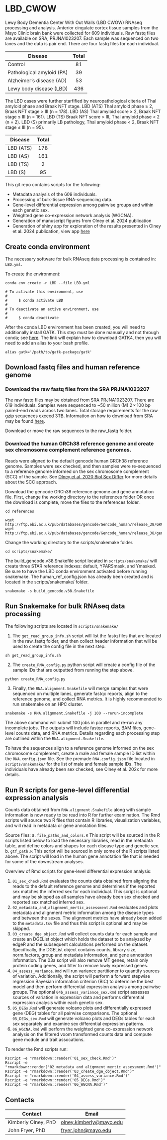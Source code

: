 # LBD_CWOW
Lewy Body Dementia Center With Out Walls (LBD CWOW) RNAseq processing and analysis.
Anterior cingulate cortex tissue samples from the Mayo Clinic brain bank were collected for 609 individuals. 
Raw fastq files are available on SRA, PRJNA1023207. Each sample was sequenced on two lanes and the data is pair end. There are four fastq files for each individual. 

| Disease                   |  Total  |      
| ------------------------- |:-------:|
| Control                   | 81      |
| Pathological amyloid (PA) | 39      |
| Alzheimer’s disease (AD)  | 53      |
| Lewy body disease (LBD)   | 436     |

The LBD cases were further starfified by neuropathological citeria of Thal amyloid phase and Braak NFT stage. LBD (ATS) Thal amyloid phase ≥ 2, Braak NFT stage > III (n = 178). LBD (AS) Thal amyloid score ≥ 2, Braak NFT stage ≤ III (n = 161). LBD (TS) Braak NFT score > III, Thal amyloid phase < 2 (n = 2). LBD (S) primarily LB pathology, Thal amyloid phase < 2, Braak NFT stage ≤ III (n = 95). 

| Disease                   | Total   |
| ------------------------- |:-------:|
| LBD (ATS)                 | 178     |
| LBD (AS)                  | 161     |
| LBD (TS)                  | 2       |
| LBD (S)                   | 95      |

This git repo contains scripts for the following:
-   Metadata analysis of the 609 individuals. 
-   Processing of bulk-tissue RNA-sequencing data.
-   Gene-level differential expression among pairwise groups and within each genetic sex.
-   Weighted gene co-expression network analysis (WGCNA).  
-   Generation of manuscript figures from Olney et al. 2024 publication 
-   Generation of shiny app for exploration of the results presented in Olney et al. 2024 publication, view app [here](https://fryerlab.shinyapps.io/LBD_CWOW/)


## Create conda environment
The necessary software for bulk RNAseq data processing is contained in: `LBD.yml`.

To create the environment:
```
conda env create -n LBD --file LBD.yml

# To activate this environment, use
#
#     $ conda activate LBD
#
# To deactivate an active environment, use
#
#     $ conda deactivate

```
After the conda LBD environment has been created, you will need to additionally install GATK.
This step must be done manually and not through conda; see [here](https://gatk.broadinstitute.org/hc/en-us/articles/360036194592-Getting-started-with-GATK4). The link will explain how to download GATK4, then you will need to add an alias to your bash profile. 
```
alias gatk='/path/to/gatk-package/gatk'
```
## Download fastq files and human reference genome 
### Download the raw fastq files from the SRA PRJNA1023207
The raw fastq files may be obtained from SRA PRJNA1023207. There are 619 individuals. Samples were sequenced to ~50 million (M) 2 × 100 bp paired-end reads across two lanes. Total storage requirements for the raw gzip sequences exceed 3TB. Information on how to download from SRA may be found [here](https://www.ncbi.nlm.nih.gov/sra/docs/sradownload/). 

Download or move the raw sequences to the raw_fastq folder. 

### Download the human GRCh38 reference genome and create sex chromosome complement reference genomes. 
Reads were aligned to the default gencode human GRCh38 reference genome. Samples were sex checked, and then samples were re-sequenced to a reference genome informed on the sex chromosome complement (SCC) of the sample. See [Olney et al. 2020 Biol Sex Differ](https://bsd.biomedcentral.com/articles/10.1186/s13293-020-00312-9) for more details about the SCC approach. 

Download the gencode GRCh38 reference genome and gene annotation file. First, change the working directory to the references folder OR once the download is complete, move the files to the references folder. 
```
cd references
```
```
wget http://ftp.ebi.ac.uk/pub/databases/gencode/Gencode_human/release_38/GRCh38.primary_assembly.genome.fa.gz
wget http://ftp.ebi.ac.uk/pub/databases/gencode/Gencode_human/release_38/gencode.v38.annotation.gtf.gz
```
Change the working directory to the scripts/snakemake folder. 
```
cd scripts/snakemake/
```
The build_gencode.v38.Snakefile script located in `scripts/snakemake/` will create three STAR reference indexes: default, YPARSmask, and Ymasked. Be sure to have the LBD conda environment activated before running snakemake. The human_ref_config.json has already been created and is located in the scripts/snakemake/ folder. 
```
snakemake -s build_gencode.v38.Snakefile
```


## Run Snakemake for bulk RNAseq data processing 
The following scripts are located in `scripts/snakemake/`
1. The `get_read_group_info.sh` script will list the fastq files that are located in the raw_fastq folder, and then collect header information that will be used to create the config file in the next step. 
```
sh get_read_group_info.sh
```

2. The `create_RNA_config.py` python script will create a config file of the sample IDs that are outputted from running the step above. 
```
python create_RNA_config.py
```

3. Finally, the `RNA.alignment.Snakefile` will merge samples that were sequenced on multiple lanes, generate fastqc reports, align to the reference genome, and collect RNA metrics. It is highly recommended to run snakemake on an HPC cluster. 
```
snakemake -s RNA.alignment.Snakefile -j 100 --rerun-incomplete 
```
The above command will submit 100 jobs in parallel and re-run any incomplete jobs. The outputs will include fastqc reports, BAM files, gene-level counts data, and RNA metrics. Details regarding each processing step are outlined within the `RNA.alignment.Snakefile`. 

To have the sequences align to a reference genome informed on the sex chromosome complement, create a male and female sample ID list within the `RNA.config.json` file. See the premade `RNA.config.json` file located in `scripts/snakemake/` for the list of male and female sample IDs. The individuals have already been sex checked, see Olney et al. 202x for more details. 

## Run R scripts for gene-level differential expression analysis 
Counts data obtained from `RNA.alignment.Snakefile` along with sample information is now ready to be read into R for further examination. The Rmd scripts will source two  R files that contain R libraries, visualization variables, and will read in metadata or gene annotation files. 

Source files:
a. `file_paths_and_colors.R` This script will be sourced in the  R scripts listed below to load the necessary libraries, read in the metadata table, and define colors and shapes for each disease type and genetic sex.
b. `gtf_path.R` This script will be sourced in only some of the R scripts listed above. The script will load in the human gene annotation file that is needed for some of the downstream analyses. 

Overview of Rmd scripts for gene-level differential expression analysis:
1. `01_sex_check.Rmd` evaluates the counts data obtained from aligning the reads to the default reference genome and determines if the reported sex matches the inferred sex for each individual. This script is optional and may be skipped as all samples have already been sex checked and reported sex matched inferred sex. 
2. `02_metadata_and_alignment_mertic_assessment.Rmd` evaluates and plots metadata and alignment metric information among the disease types and between the sexes. The alignment metrics have already been added to the `metadata.tsv` file and thus this script is optional and may be skipped. 
3. `03_create_dge_object.Rmd` will collect counts data for each sample and create an DGEList object which holds the dataset to be analyzed by edgeR and the subsequent calculations performed on the dataset. Specifically, the DGEList object contains counts, library size, norm.factors, group and metadata information, and gene annotation information. The 03a script will also remove MT genes, retain only protein coding genes, and filter to remove lowly expressed genes. 
4. `04_assess_variance.Rmd` will run variance partitioner to quantify sources of variation. Additionally, the script will perform a forward stepwise regression Bayesian information criterion (BIC) to determine the best model and then perform differential expression analysis among pairwise groups. The optional `04b_assess_variance_sex.Rmd` script assesses sources of variation in expression data and performs differential expression analysis within each genetic sex. 
5. `05_DEGs.Rmd` will generate volcano plots and differentially expressed gene (DEG) tables for all pairwise comparisons. The optional `05_DEGs_sex.Rmd` will generate volcano plots and DEGs tables for each sex separately and examine sex differential expression patterns. 
6. `06_WGCNA.Rmd` will perform the weighted gene co-expression network analysis on the filtered voom transformed counts data and compute gene module and trait assocations. 

To render the Rmd scripts run:
```
Rscript -e "rmarkdown::render('01_sex_check.Rmd')"
Rscript -e "rmarkdown::render('02_metadata_and_alignment_mertic_assessment.Rmd')"
Rscript -e "rmarkdown::render('03_create_dge_object.Rmd')"
Rscript -e "rmarkdown::render('04_assess_variance.Rmd')"
Rscript -e "rmarkdown::render('05_DEGs.Rmd')"
Rscript -e "rmarkdown::render('06_WGCNA.Rmd')"
```

## Contacts

| Contact | Email |
| --- | --- |
| Kimberly Olney, PhD | olney.kimberly@mayo.edu |
| John Fryer, PhD | fryer.john@mayo.edu |



